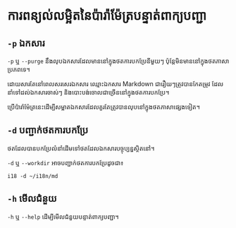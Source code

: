 # ការពន្យល់លម្អិតនៃប៉ារ៉ាម៉ែត្របន្ទាត់ពាក្យបញ្ជា

## `-p` ឯកសារ

`-p` ឬ `--purge` នឹងលុបឯកសារដែលមាននៅក្នុងថតការបកប្រែនីមួយៗ ប៉ុន្តែមិនមាននៅក្នុងថតភាសាប្រភពទេ។

ដោយសារតែនៅពេលសរសេរឯកសារ ឈ្មោះឯកសារ Markdown ជារឿយៗត្រូវបានកែតម្រូវ ដែលនាំទៅដល់ឯកសារចាស់ៗ និងបោះបង់ចោលជាច្រើននៅក្នុងថតការបកប្រែ។

ប្រើប៉ារ៉ាម៉ែត្រនេះដើម្បីសម្អាតឯកសារដែលគួរតែត្រូវបានលុបនៅក្នុងថតភាសាផ្សេងទៀត។

## `-d` បញ្ជាក់ថតការបកប្រែ

ថតដែលបានបកប្រែលំនាំដើមទៅថតដែលឯកសារបច្ចុប្បន្នស្ថិតនៅ។

`-d` ឬ `--workdir` អាចបញ្ជាក់ថតការបកប្រែដូចជា៖

```
i18 -d ~/i18n/md
```

## `-h` មើលជំនួយ

`-h` ឬ `--help` ដើម្បីមើលជំនួយបន្ទាត់ពាក្យបញ្ជា។